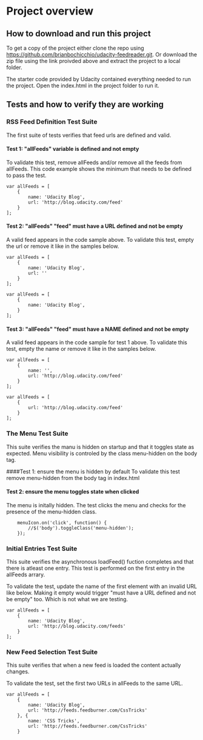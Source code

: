 # Project overview




## How to download and run this project

To get a copy of the project either clone the repo using https://github.com/brianbochicchio/udacity-feedreader.git. Or download the zip file using the link proivded above and extract the project to a local folder. 

The starter code provided by Udacity contained everything needed to run the project. Open the index.html in the project folder to run it. 


## Tests and how to verify they are working

### RSS Feed Definition Test Suite
The first suite of tests verifies that feed urls are defined and valid. 

#### Test 1:  "allFeeds" variable is defined and not empty

To validate this test, remove allFeeds and/or remove all the feeds from allFeeds. This code example shows the minimum that needs to be defined to pass the test. 

``` 
var allFeeds = [
    {
        name: 'Udacity Blog',
        url: 'http://blog.udacity.com/feed'
    }
];
```

#### Test 2:  "allFeeds" "feed" must have a URL defined and not be empty

A valid feed appears in the code sample above. To validate this test, empty the url or remove it like in the samples below. 

``` 
var allFeeds = [
    {
        name: 'Udacity Blog',
        url: ''
    }
];
```
``` 
var allFeeds = [
    {
        name: 'Udacity Blog',
    }
];
```

#### Test 3:  "allFeeds" "feed" must have a NAME defined and not be empty

A valid feed appears in the code sample for test 1 above. To validate this test, empty the name or remove it like in the samples below.

``` 
var allFeeds = [
    {
        name: '',
        url: 'http://blog.udacity.com/feed'
    }
];
```
``` 
var allFeeds = [
    {
        url: 'http://blog.udacity.com/feed'
    }
];
```


### The Menu Test Suite
This suite verifies the manu is hidden on startup and that it toggles state as expected. Menu visibility is controled by the class menu-hidden on the body tag.

####Test 1:  ensure the menu is hidden by default
To validate this test remove menu-hidden from the body tag in index.html 

#### Test 2:  ensure the menu toggles state when clicked
The menu is initally hidden.  The test clicks the menu and checks for the presence of the menu-hidden class.

````
    menuIcon.on('click', function() {
        //$('body').toggleClass('menu-hidden');
    });
````


### Initial Entries Test Suite
This suite verifies the asynchronous loadFeed() fuction completes and that there is atleast one entry. This test is performed on the first entry in the allFeeds arrary. 

To validate the test, update the name of the first element with an invalid URL like below.  Making it empty would trigger "must have a URL defined and not be empty" too.  Which is not what we are testing. 


``` 
var allFeeds = [
    {
        name: 'Udacity Blog',
        url: 'http://blog.udacity.com/feeds'
    }
];
```

### New Feed Selection Test Suite
This suite verifies that when a new feed is loaded the content actually changes. 

To validate the test, set the first two URLs in allFeeds to the same URL.  

````
var allFeeds = [
    {
        name: 'Udacity Blog',
        url: 'http://feeds.feedburner.com/CssTricks'
    }, {
        name: 'CSS Tricks',
        url: 'http://feeds.feedburner.com/CssTricks'
    }
````